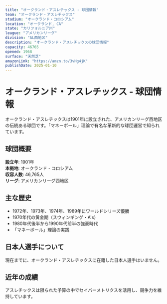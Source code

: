 ```yaml
---
title: "オークランド・アスレチックス - 球団情報"
team: "オークランド・アスレチックス"
stadium: "オークランド・コロシアム"
location: "オークランド, CA"
state: "カリフォルニア州"
league: "アメリカンリーグ"
division: "AL西地区"
description: "オークランド・アスレチックスの球団情報"
capacity: 46765
opened: 1968
surface: "天然芝"
amazonLink: "https://amzn.to/3vHg4jK"
publishDate: 2025-01-10
---
```


# オークランド・アスレチックス - 球団情報

オークランド・アスレチックスは1901年に設立された、アメリカンリーグ西地区の伝統ある球団です。「マネーボール」理論で有名な革新的な球団運営で知られています。

## 球団概要

**設立年**: 1901年  
**本拠地**: オークランド・コロシアム  
**収容人数**: 46,765人  
**リーグ**: アメリカンリーグ西地区  

## 主な歴史

- 1972年、1973年、1974年、1989年にワールドシリーズ優勝
- 1970年代の黄金期（スウィンギング・A's）
- 1980年代後半から1990年代前半の強豪時代
- 「マネーボール」理論の実践

## 日本人選手について

現在までに、オークランド・アスレチックスに在籍した日本人選手はいません。

## 近年の成績

アスレチックスは限られた予算の中でセイバーメトリクスを活用し、競争力を維持しています。